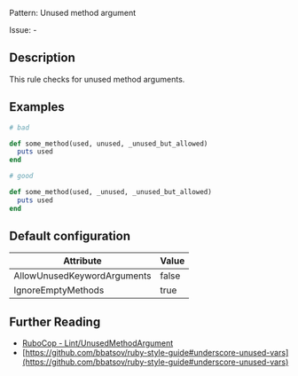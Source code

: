Pattern: Unused method argument

Issue: -

## Description

This rule checks for unused method arguments.

## Examples

```ruby
# bad

def some_method(used, unused, _unused_but_allowed)
  puts used
end
```
```ruby
# good

def some_method(used, _unused, _unused_but_allowed)
  puts used
end
```

## Default configuration

Attribute | Value
--- | ---
AllowUnusedKeywordArguments | false
IgnoreEmptyMethods | true

## Further Reading

* [RuboCop - Lint/UnusedMethodArgument](https://rubocop.readthedocs.io/en/latest/cops_lint/#lintunusedmethodargument)
* [https://github.com/bbatsov/ruby-style-guide#underscore-unused-vars](https://github.com/bbatsov/ruby-style-guide#underscore-unused-vars)
